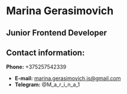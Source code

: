 # Marina Gerasimovich

## Junior Frontend Developer

## Contact information:
**Phone:** +375257542339
* **E-mail:** marina.gerasimovich.js@gmail.com
* **Telegram:** @M_a_r_i_n_a_1 